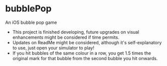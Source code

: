 # bubblePop
An iOS bubble pop game

- This project is finished developing, future upgrades on visual enhancements might be considered if time permits.
- Updates on ReadMe might be considered, although it's self-explanatory to use, just open your simulator to play!
- If you hit bubbles of the same colour in a row, you get 1.5 times the original mark for that bubble from the second bubble you hit onwards.
